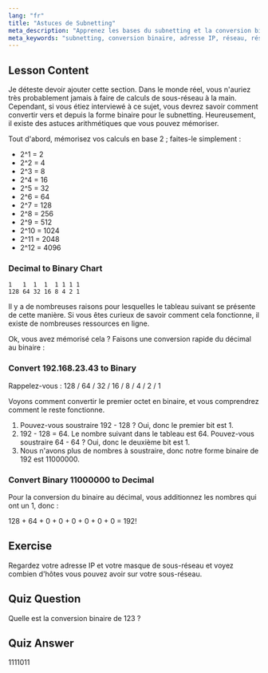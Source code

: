 ```yaml
---
lang: "fr"
title: "Astuces de Subnetting"
meta_description: "Apprenez les bases du subnetting et la conversion binaire pour le réseautage. Comprenez les adresses IP et les masques de sous-réseau avec ce guide convivial pour débutants. Commencez à apprendre maintenant !"
meta_keywords: "subnetting, conversion binaire, adresse IP, réseau, réseautage Linux, débutant, tutoriel, guide"
---
```


## Lesson Content

Je déteste devoir ajouter cette section. Dans le monde réel, vous n'auriez très probablement jamais à faire de calculs de sous-réseau à la main. Cependant, si vous étiez interviewé à ce sujet, vous devrez savoir comment convertir vers et depuis la forme binaire pour le subnetting. Heureusement, il existe des astuces arithmétiques que vous pouvez mémoriser.

Tout d'abord, mémorisez vos calculs en base 2 ; faites-le simplement :

- 2^1 = 2
- 2^2 = 4
- 2^3 = 8
- 2^4 = 16
- 2^5 = 32
- 2^6 = 64
- 2^7 = 128
- 2^8 = 256
- 2^9 = 512
- 2^10 = 1024
- 2^11 = 2048
- 2^12 = 4096

### Decimal to Binary Chart

```plaintext
1   1  1  1  1 1 1 1
128 64 32 16 8 4 2 1
```

Il y a de nombreuses raisons pour lesquelles le tableau suivant se présente de cette manière. Si vous êtes curieux de savoir comment cela fonctionne, il existe de nombreuses ressources en ligne.

Ok, vous avez mémorisé cela ? Faisons une conversion rapide du décimal au binaire :

### Convert 192.168.23.43 to Binary

Rappelez-vous : 128 / 64 / 32 / 16 / 8 / 4 / 2 / 1

Voyons comment convertir le premier octet en binaire, et vous comprendrez comment le reste fonctionne.

1. Pouvez-vous soustraire 192 - 128 ? Oui, donc le premier bit est 1.
2. 192 - 128 = 64. Le nombre suivant dans le tableau est 64. Pouvez-vous soustraire 64 - 64 ? Oui, donc le deuxième bit est 1.
3. Nous n'avons plus de nombres à soustraire, donc notre forme binaire de 192 est 11000000.

### Convert Binary 11000000 to Decimal

Pour la conversion du binaire au décimal, vous additionnez les nombres qui ont un 1, donc :

128 + 64 + 0 + 0 + 0 + 0 + 0 + 0 = 192!

## Exercise

Regardez votre adresse IP et votre masque de sous-réseau et voyez combien d'hôtes vous pouvez avoir sur votre sous-réseau.

## Quiz Question

Quelle est la conversion binaire de 123 ?

## Quiz Answer

1111011
